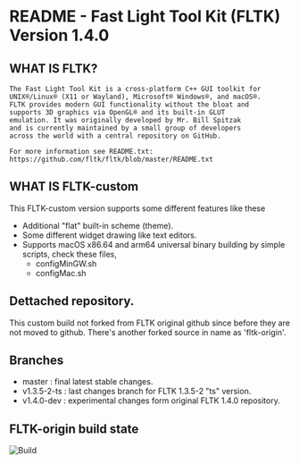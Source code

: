 # README - Fast Light Tool Kit (FLTK) Version 1.4.0

## WHAT IS FLTK?

    The Fast Light Tool Kit is a cross-platform C++ GUI toolkit for
    UNIX®/Linux® (X11 or Wayland), Microsoft® Windows®, and macOS®.
    FLTK provides modern GUI functionality without the bloat and
    supports 3D graphics via OpenGL® and its built-in GLUT
    emulation. It was originally developed by Mr. Bill Spitzak
    and is currently maintained by a small group of developers
    across the world with a central repository on GitHub.

    For more information see README.txt:
    https://github.com/fltk/fltk/blob/master/README.txt

## WHAT IS FLTK-custom

This FLTK-custom version supports some different features like these

- Additional "flat" built-in scheme (theme).
- Some different widget drawing like text editors.
- Supports macOS x86.64 and arm64 universal binary building by simple scripts, check these files,
	- configMinGW.sh
	- configMac.sh

## Dettached repository.

This custom build not forked from FLTK original github since before they are not moved to github.
There's another forked source in name as 'fltk-origin'.

## Branches

- master : final latest stable changes.
- v1.3.5-2-ts : last changes branch for FLTK 1.3.5-2 "ts" version.
- v1.4.0-dev : experimental changes form original FLTK 1.4.0 repository.

## FLTK-origin build state
![Build](https://github.com/fltk/fltk/actions/workflows/build.yml/badge.svg)

